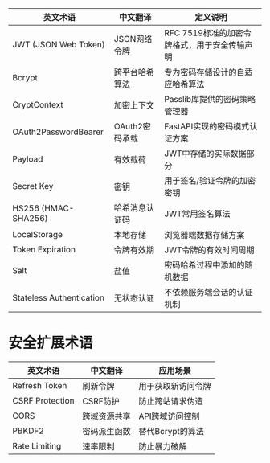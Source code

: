 <!-- by wenliangfeng -->
| 英文术语 | 中文翻译 | 定义说明 |
|---------|---------|---------|
| JWT (JSON Web Token) | JSON网络令牌 | RFC 7519标准的加密令牌格式，用于安全传输声明 |
| Bcrypt | 跨平台哈希算法 | 专为密码存储设计的自适应哈希算法 |
| CryptContext | 加密上下文 | Passlib库提供的密码策略管理器 |
| OAuth2PasswordBearer | OAuth2密码承载 | FastAPI实现的密码模式认证方案 |
| Payload | 有效载荷 | JWT中存储的实际数据部分 |
| Secret Key | 密钥 | 用于签名/验证令牌的加密密钥 |
| HS256 (HMAC-SHA256) | 哈希消息认证码 | JWT常用签名算法 |
| LocalStorage | 本地存储 | 浏览器端数据存储方案 |
| Token Expiration | 令牌有效期 | JWT令牌的有效时间周期 |
| Salt | 盐值 | 密码哈希过程中添加的随机数据 |
| Stateless Authentication | 无状态认证 | 不依赖服务端会话的认证机制 |

<!-- by wenliangfeng -->
# 安全扩展术语
| 英文术语 | 中文翻译 | 应用场景 |
|---------|---------|---------|
| Refresh Token | 刷新令牌 | 用于获取新访问令牌 |
| CSRF Protection | CSRF防护 | 防止跨站请求伪造 |
| CORS | 跨域资源共享 | API跨域访问控制 |
| PBKDF2 | 密码派生函数 | 替代Bcrypt的算法 |
| Rate Limiting | 速率限制 | 防止暴力破解 |

<!-- by wenliangfeng -->
